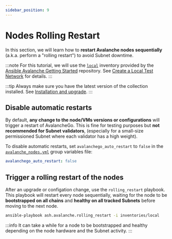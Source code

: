 ```yaml
---
sidebar_position: 9
---
```


# Nodes Rolling Restart

In this section, we will learn how to **restart Avalanche nodes sequentially** (a.k.a. perform a "rolling restart") to avoid Subnet downtime.

:::note
For this tutorial, we will use the [`local`](https://github.com/AshAvalanche/ansible-avalanche-getting-started/tree/main/inventories/local) inventory provided by the [Ansible Avalanche Getting Started](https://github.com/AshAvalanche/ansible-avalanche-getting-started) repository. See [Create a Local Test Network](./local-test-network) for details.
:::

:::tip
Always make sure you have the latest version of the collection installed. See [Installation and upgrade](/docs/toolkit/ansible-avalanche-collection/installation).
:::

## Disable automatic restarts

By default, **any change to the node/VMs versions or configurations** will trigger a restart of AvalancheGo. This is fine for testing purposes but **not recommended for Subnet validators**, (especially for a small-size permissioned Subnet where each validator has a high weight).

To disable automatic restarts, set `avalanchego_auto_restart` to `false` in the [`avalanche_nodes.yml`](https://github.com/AshAvalanche/ansible-avalanche-getting-started/tree/main/inventories/local/group_vars/avalanche_nodes.yml) group variables file:

```yml
avalanchego_auto_restart: false
```

## Trigger a rolling restart of the nodes

After an upgrade or configation change, use the `rolling_restart` playbook. This playbook will restart every node sequentially, waiting for the node to be **bootstrapped on all chains** and **healthy on all tracked Subnets** before moving to the next node.

```bash
ansible-playbook ash.avalanche.rolling_restart -i inventories/local
```

:::info
It can take a while for a node to be bootstrapped and healthy depending on the node hardware and the Subnet activity.
:::
